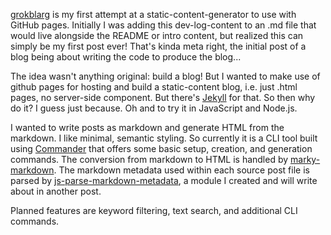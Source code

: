 <!-- @meta
Title: Introducing grokblarg
Author: Ryan K Harris
Keywords: grokblarg blog
Created: 21Oct2017
Updated: 21Oct2017
Version: 0.3.1
-->


[grokblarg](https://github.com/ryankharris/grokblarg "grokblarg") is my first attempt at a static-content-generator to use with GitHub pages. Initially I was adding this dev-log-content to an .md file that would live alongside the README or intro content, but realized this can simply be my first post ever! That's kinda meta right, the initial post of a blog being about writing the code to produce the blog...

The idea wasn't anything original: build a blog! But I wanted to make use of github pages for hosting and build a static-content blog, i.e. just .html pages, no server-side component.
But there's [Jekyll](https://github.com/jekyll "Jekyll") for that. So then why do it? I guess just because. Oh and to try it in JavaScript and Node.js.

I wanted to write posts as markdown and generate HTML from the markdown. I like minimal, semantic styling. So currently it is a CLI tool built using [Commander](https://www.npmjs.com/package/commander "Commander") that offers some basic setup, creation, and generation commands. The conversion from markdown to HTML is handled by [marky-markdown](https://www.npmjs.com/package/marky-markdown "marky-markdown"). The markdown metadata used within each source post file is parsed by [js-parse-markdown-metadata](https://www.npmjs.com/package/js-parse-markdown-metadata "js-parse-markdown-metadata"), a module I created and will write about in another post.

Planned features are keyword filtering, text search, and additional CLI commands.

